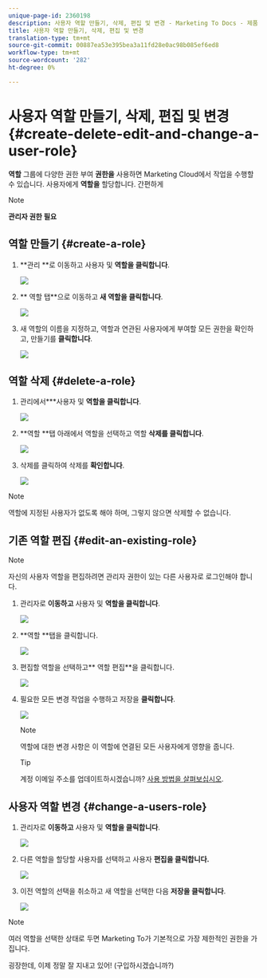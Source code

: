 ```yaml
---
unique-page-id: 2360198
description: 사용자 역할 만들기, 삭제, 편집 및 변경 - Marketing To Docs - 제품 설명서
title: 사용자 역할 만들기, 삭제, 편집 및 변경
translation-type: tm+mt
source-git-commit: 00887ea53e395bea3a11fd28e0ac98b085ef6ed8
workflow-type: tm+mt
source-wordcount: '282'
ht-degree: 0%

---
```



# 사용자 역할 만들기, 삭제, 편집 및 변경 {#create-delete-edit-and-change-a-user-role}

**역할** 그룹에 다양한 권한 부여 **권한을** 사용하면 Marketing Cloud에서 작업을 수행할 수 있습니다. 사용자에게 **역할을** 할당합니다. 간편하게

>[!NOTE]
>
>**관리자 권한 필요**

## 역할 만들기 {#create-a-role}

1. **관리 **로 이동하고 사용자 및 **역할을 클릭합니다**.

   ![](assets/image2014-9-16-13-3a29-3a48.png)

1. ** 역할 탭**으로 이동하고 **새 역할을 클릭합니다**.

   ![](assets/image2014-9-16-13-3a30-3a0.png)

1. 새 역할의 이름을 지정하고, 역할과 연관된 사용자에게 부여할 모든 권한을 확인하고, 만들기를 **클릭합니다**.

   ![](assets/image2014-9-16-13-3a31-3a19.png)

## 역할 삭제 {#delete-a-role}

1. 관리에서***사용자 및 **역할을 클릭합니다**.

   ![](assets/image2014-9-16-13-3a31-3a42.png)

1. **역할 **탭 아래에서 역할을 선택하고 역할 **삭제를 클릭합니다**.

   ![](assets/image2014-9-16-13-3a31-3a56.png)

1. 삭제를 클릭하여 삭제를 **확인합니다**.

   ![](assets/image2014-9-16-13-3a32-3a25.png)

>[!NOTE]
>
>역할에 지정된 사용자가 없도록 해야 하며, 그렇지 않으면 삭제할 수 없습니다.

## 기존 역할 편집 {#edit-an-existing-role}

>[!NOTE]
>
>자신의 사용자 역할을 편집하려면 관리자 권한이 있는 다른 사용자로 로그인해야 합니다.

1. 관리자로 **이동하고** 사용자 및 **역할을 클릭합니다**.

   ![](assets/image2014-9-16-13-3a34-3a2.png)

1. **역할 **탭을 클릭합니다.

   ![](assets/image2014-9-16-13-3a34-3a22.png)

1. 편집할 역할을 선택하고** 역할 편집**을 클릭합니다.

   ![](assets/image2014-9-16-13-3a34-3a37.png)

1. 필요한 모든 변경 작업을 수행하고 저장을 **클릭합니다**.

   ![](assets/image2014-9-16-13-3a35-3a16.png)

   >[!NOTE]
   >
   >역할에 대한 변경 사항은 이 역할에 연결된 모든 사용자에게 영향을 줍니다.

   >[!TIP]
   >
   >계정 이메일 주소를 업데이트하시겠습니까? [사용 방법을 살펴보십시오](http://docs.marketo.com/x/3wFI).

## 사용자 역할 변경 {#change-a-users-role}

1. 관리자로 **이동하고** 사용자 및 **역할을 클릭합니다**.

   ![](assets/image2014-9-16-13-3a35-3a49.png)

1. 다른 역할을 할당할 사용자를 선택하고 사용자 **편집을 클릭합니다.**

   ![](assets/image2014-9-16-13-36-8.png)

1. 이전 역할의 선택을 취소하고 새 역할을 선택한 다음 **저장을 클릭합니다**.

   ![](assets/image2014-9-16-13-3a36-3a35.png)

>[!NOTE]
>
>여러 역할을 선택한 상태로 두면 Marketing To가 기본적으로 가장 제한적인 권한을 가집니다.

굉장한데, 이제 정말 잘 지내고 있어!  (구입하시겠습니까?)